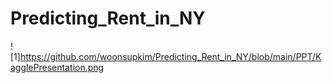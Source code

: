 # Predicting_Rent_in_NY

![1]https://github.com/woonsupkim/Predicting_Rent_in_NY/blob/main/PPT/KagglePresentation.png
